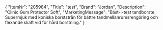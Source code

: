 {
  "ItemNr": "205984",
  "Title": "test",
  "Brand": "Jordan",
  "Description": "Clinic Gum Protector Soft",
  "MarketingMessage": "Bäst-i-test tandborste. Supermjuk med koniska borststrån för bättre tandmellanrumsrengöring och flexande skaft vid för hård borstning."
}